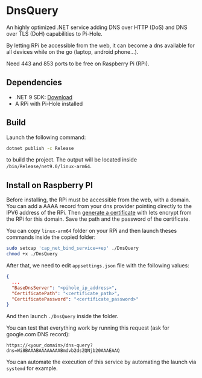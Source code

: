 # DnsQuery

An highly optimized .NET service adding DNS over HTTP (DoS) and DNS over TLS (DoH) capabilities to Pi-Hole.

By letting RPi be accessible from the web, it can become a dns available for all devices while on the go (laptop, android phone...).

Need 443 and 853 ports to be free on Raspberry Pi (RPi).

## Dependencies

- .NET 9 SDK: [Download](https://dotnet.microsoft.com/fr-fr/download/dotnet/9.0)
- A RPi with Pi-Hole installed

## Build

Launch the following command:
```bash
dotnet publish -c Release
```
to build the project. The output will be located inside `/bin/Release/net9.0/linux-arm64`.

## Install on Raspberry PI

Before installing, the RPi must be accessible from the web, with a domain.
You can add a AAAA record from your dns provider pointing directly to the IPV6 address of the RPi.
Then [generate a certificate](https://eff-certbot.readthedocs.io/en/latest/using.html#renewing-certificates) with lets encrypt from the RPi for this domain. Save the path and the password of the certificate.

You can copy `linux-arm64` folder on your RPi and then launch theses commands inside the copied folder:

```bash
sudo setcap 'cap_net_bind_service=+ep' ./DnsQuery
chmod +x ./DnsQuery
```

After that, we need to edit `appsettings.json` file with the following values:

```json
{
  ...
  "BaseDnsServer": "<pihole_ip_address>",
  "CertificatePath": "<certificate_path>",
  "CertificatePassword": "<certificate_password>"
}
```

And then launch `./DnsQuery` inside the folder.

You can test that everything work by running this request (ask for google.com DNS record): 

```
https://<your_domain>/dns-query?dns=Wi8BAAABAAAAAAAABmdvb2dsZQNjb20AAAEAAQ 
```

You can automate the execution of this service by automating the launch via `systemd` for example.
